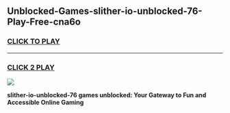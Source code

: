 
## Unblocked-Games-slither-io-unblocked-76-Play-Free-cna6o
<h3>
<a href="https://premium76.site?title=slither-io-unblocked-76&ref=20M">CLICK TO PLAY</a></h3>
<hr>

<h3>
<a href="https://premium76.site?title=slither-io-unblocked-76&ref=20M">CLICK 2 PLAY</a>
  
</h3>

<a href="https://premium76.site?title=slither-io-unblocked-76&ref=19M"><img src="https://clearcache.store/games.png"></a>


**slither-io-unblocked-76 games unblocked: Your Gateway to Fun and Accessible Online Gaming**

